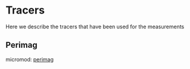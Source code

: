 # Tracers

Here we describe the tracers that have been used for the measurements

## Perimag
micromod:
[perimag](https://www.micromod.de/de/produkte-197-magnetisch_peri.html)


<!---comment--->
